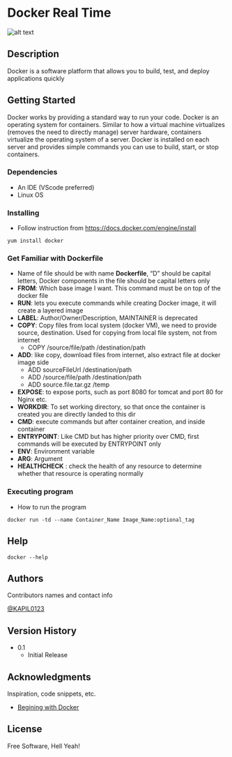# Docker Real Time
![alt text](https://www.docker.com/wp-content/uploads/2022/03/horizontal-logo-monochromatic-white.png)

## Description

Docker is a software platform that allows you to build, test, and deploy applications quickly

## Getting Started

Docker works by providing a standard way to run your code. Docker is an operating system for containers. Similar to how a virtual machine virtualizes (removes the need to directly manage) server hardware, containers virtualize the operating system of a server. Docker is installed on each server and provides simple commands you can use to build, start, or stop containers.

### Dependencies

* An IDE (VScode preferred)
* Linux OS

### Installing

* Follow instruction from https://docs.docker.com/engine/install
```
yum install docker
```

### Get Familiar with Dockerfile

- Name of file should be with name **Dockerfile**, “D” should be capital letters, Docker components in the file should be capital letters only
- **FROM**: Which base image I want. This command must be on top of the docker file
- **RUN**: lets you execute commands while creating Docker image, it will create a layered image
- **LABEL**: Author/Owner/Description, MAINTAINER is deprecated
- **COPY**: Copy files from local system (docker VM), we need to provide source, destination. Used for copying from local file system, not from internet
    * COPY /source/file/path  /destination/path
- **ADD**: like copy, download files from internet, also extract file at docker image side
    * ADD sourceFileUrl  /destination/path
    * ADD /source/file/path  /destination/path
    * ADD source.file.tar.gz /temp
- **EXPOSE**: to expose ports, such as port 8080 for tomcat and port 80 for Nginx etc.
- **WORKDIR**: To set working directory, so that once the container is created you are directly landed to this dir
- **CMD**: execute commands but after container creation, and inside container
- **ENTRYPOINT**: Like CMD but has higher priority over CMD, first commands will be executed by ENTRYPOINT only
- **ENV**: Environment variable
- **ARG**: Argument 
- **HEALTHCHECK** : check the health of any resource to determine whether that resource is operating normally


### Executing program

* How to run the program
```
docker run -td --name Container_Name Image_Name:optional_tag
```

## Help

```
docker --help
```

## Authors

Contributors names and contact info

[@KAPIL0123](https://twitter.com/KAPIL0123)

## Version History

* 0.1
    * Initial Release

## Acknowledgments

Inspiration, code snippets, etc.
* [Begining with Docker](https://medium.com/@kmdkhadeer/docker-get-started-9aa7ee662cea)

## License

Free Software, Hell Yeah!

